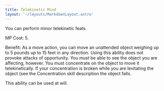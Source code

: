 ```yaml
---
title: Telekinetic Mind
layout: '~/layouts/MarkdownLayout.astro'
---
```

You can perform minor telekinetic feats.

MP Cost: 5.

Benefit: As a move action, you can move an unattended object weighing up to 5
pounds up to 15 feet in any direction. Using this ability does not provoke
attacks of opportunity. You must be able to see the object you are affecting,
however. You must concentrate on the object to move it telekinetically. If
your concentration is broken while you are levitating the object (see the
Concentration skill description the object falls.

This ability can be used at will.

